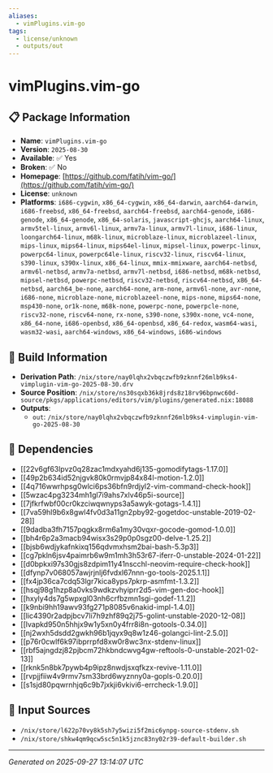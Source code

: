 ```yaml
---
aliases:
  - vimPlugins.vim-go
tags:
  - license/unknown
  - outputs/out
---
```


# vimPlugins.vim-go

## 📋 Package Information

- **Name**: `vimPlugins.vim-go`
- **Version**: `2025-08-30`
- **Available**: ✅ Yes
- **Broken**: ✅ No
- **Homepage**: [https://github.com/fatih/vim-go/](https://github.com/fatih/vim-go/)
- **License**: `unknown`
- **Platforms**: `i686-cygwin`, `x86_64-cygwin`, `x86_64-darwin`, `aarch64-darwin`, `i686-freebsd`, `x86_64-freebsd`, `aarch64-freebsd`, `aarch64-genode`, `i686-genode`, `x86_64-genode`, `x86_64-solaris`, `javascript-ghcjs`, `aarch64-linux`, `armv5tel-linux`, `armv6l-linux`, `armv7a-linux`, `armv7l-linux`, `i686-linux`, `loongarch64-linux`, `m68k-linux`, `microblaze-linux`, `microblazeel-linux`, `mips-linux`, `mips64-linux`, `mips64el-linux`, `mipsel-linux`, `powerpc-linux`, `powerpc64-linux`, `powerpc64le-linux`, `riscv32-linux`, `riscv64-linux`, `s390-linux`, `s390x-linux`, `x86_64-linux`, `mmix-mmixware`, `aarch64-netbsd`, `armv6l-netbsd`, `armv7a-netbsd`, `armv7l-netbsd`, `i686-netbsd`, `m68k-netbsd`, `mipsel-netbsd`, `powerpc-netbsd`, `riscv32-netbsd`, `riscv64-netbsd`, `x86_64-netbsd`, `aarch64_be-none`, `aarch64-none`, `arm-none`, `armv6l-none`, `avr-none`, `i686-none`, `microblaze-none`, `microblazeel-none`, `mips-none`, `mips64-none`, `msp430-none`, `or1k-none`, `m68k-none`, `powerpc-none`, `powerpcle-none`, `riscv32-none`, `riscv64-none`, `rx-none`, `s390-none`, `s390x-none`, `vc4-none`, `x86_64-none`, `i686-openbsd`, `x86_64-openbsd`, `x86_64-redox`, `wasm64-wasi`, `wasm32-wasi`, `aarch64-windows`, `x86_64-windows`, `i686-windows`

## 🔧 Build Information

- **Derivation Path**: `/nix/store/nay0lqhx2vbqczwfb9zknnf26mlb9ks4-vimplugin-vim-go-2025-08-30.drv`
- **Source Position**: `/nix/store/ns30sqxb36k8jrds8z18rv96bpnwc60d-source/pkgs/applications/editors/vim/plugins/generated.nix:18088`
- **Outputs**:
  - `out`:  `/nix/store/nay0lqhx2vbqczwfb9zknnf26mlb9ks4-vimplugin-vim-go-2025-08-30`

## 🔗 Dependencies

- [[22v6gf63lpvz0q28zac1mdxyahd6j135-gomodifytags-1.17.0]]
- [[49p2b634id52njgvk80k0rmvjp84x84l-motion-1.2.0]]
- [[4q716wwrhpsg0wlci6ps36bfn9rdjyl2-vim-command-check-hook]]
- [[5wzac4pg3234mh1gl7i9ahs7xlv46p5i-source]]
- [[7jfkrfwbf00cr0kzciwqwnyps3a5awyk-gotags-1.4.1]]
- [[7va59hl9b6x8gwl4fv0d3a11gn2pby92-gogetdoc-unstable-2019-02-28]]
- [[9dadba3fh7157pqgkx8rm6a1my30vqxr-gocode-gomod-1.0.0]]
- [[bh4r6p2a3macb94wisx3s29p0p0sgz00-delve-1.25.2]]
- [[bjsb6wdjykafnkixq156qdvmxhsm2bai-bash-5.3p3]]
- [[cg7pkln6jsv4paimrb6w9m1mh3h53r67-iferr-0-unstable-2024-01-22]]
- [[d0bpkxi97s30gjs8zdpim11y41nscchl-neovim-require-check-hook]]
- [[dfynp7v068057awjrjnlj6fvdxl67nnn-go-tools-2025.1.1]]
- [[fx4jp36ca7cdq53lgr7kica8yps7pkrp-asmfmt-1.3.2]]
- [[hsqj98g1hzp8a0vks9wdkzvhyiprr2d5-vim-gen-doc-hook]]
- [[hxyly4ds7g5wpxgl03nh6crfbzmn1sgi-godef-1.1.2]]
- [[k9nbi9hh19awv93fg271p8085v6nakid-impl-1.4.0]]
- [[lic4390r2adpjbcv7li7h9zhf89q2j75-golint-unstable-2020-12-08]]
- [[lvapkd950n5hhjx9w1y5xn0y4frr8i8n-gotools-0.34.0]]
- [[nj2wxh5dsdd2gwkh96b1jqyx9q8w1z46-golangci-lint-2.5.0]]
- [[p76r0cwlf6k97ibprrpfd8xw0r8wc3nx-stdenv-linux]]
- [[rbf5ajngdzj82pjbcm72hkbndcwvg4gw-reftools-0-unstable-2021-02-13]]
- [[rknk5n8bk7pywb4p9ipz8nwdjsxqfkzx-revive-1.11.0]]
- [[rvpjjfiiw4v9rmv7sm33brd6wyznny0a-gopls-0.20.0]]
- [[s1sjd80pqwrnhjq6c9b7jxkji6vkivi6-errcheck-1.9.0]]

## 📁 Input Sources

- `/nix/store/l622p70vy8k5sh7y5wizi5f2mic6ynpg-source-stdenv.sh`
- `/nix/store/shkw4qm9qcw5sc5n1k5jznc83ny02r39-default-builder.sh`

---
*Generated on 2025-09-27 13:14:07 UTC*
